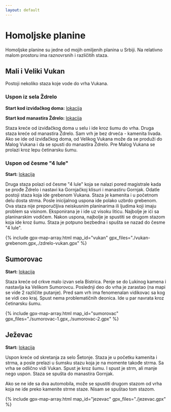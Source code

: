 ```yaml
---
layout: default
---
```


# Homoljske planine

Homoljske planine su jedne od mojih omiljenih planina u Srbiji.
Na relativno malom prostoru ima raznovrsnih i različitih staza.

## Mali i Veliki Vukan

Postoji nekoliko staza koje vode do vrha Vukana.

### Uspon iz sela Ždrelo

**Start kod izviđačkog doma:** [lokacija](https://maps.app.goo.gl/8N1cDjGNPesh1Pn69)

**Start kod manastira Ždrelo:** [lokacija](https://maps.app.goo.gl/Z1s8EHKS5eXNdnfM7)

Staza kreće od izviđačkog doma u selu i ide kroz šumu do vrha.
Druga staza kreće od manastira Ždrelo.
Sam vrh je bez drveća - kamenita livada.
Ako se ide od izviđačkog doma, od Velikog Vukana može da se produži do Malog Vukana i da se spusti do manastira Ždrelo.
Pre Malog Vukana se prolazi kroz lepu četinarsku šumu.

### Uspon od česme "4 lule"

**Start:** [lokacija](https://maps.app.goo.gl/kzm6tA2mGFoPY14K8)

Druga staza polazi od česme "4 lule" koja se nalazi pored magistrale kada se prođe Ždrelo i nastavi ka Gornjačkoj klisuri i manastiru Gornjak.
Odatle postoji staza koja ide grebenom Vukana. Staza je kamenita i u početnom delu dosta strma. Posle inicijalnog uspona ide polako uzbrdo grebenom.
Ova staza nije preporučljiva neiskusnim planinarima ili ljudima koji imaju problem sa visinom. Eksponirana je i ide uz visoku liticu.
Najbolje je ići sa planinarskim vodičem.
Nakon uspona, najbolje je spustiti se drugom stazom koja ide kroz šumu. Staza je potpuno bezbedna i spušta se nazad do česme "4 lule".

{% include gpx-map-array.html map_id="vukan" gpx_files="./vukan-grebenom.gpx,./zdrelo-vukan.gpx" %}

## Sumorovac

**Start:** [lokacija](https://maps.app.goo.gl/o3ZHy8tLzsHktyZNA)

Staza kreće od crkve malo izvan sela Bistrica.
Penje se do Lukinog kamena i nastavlja ka Velikom Sumorovcu.
Poslednji deo do vrha je zarastao (na mapi se vide 2 različite putanje).
Pred sam vrh ima fenomenalan vidikovac sa kog se vidi ceo kraj.
Spust nema problematičnih deonica. Ide u par navrata kroz četinarsku šumu.

{% include gpx-map-array.html map_id="sumorovac" gpx_files="./sumorovac-1.gpx,./sumorovac-2.gpx" %}

## Ježevac

**Start:** [lokacija](https://maps.app.goo.gl/qDfQh7yJ4NBsCkki6)

Uspon kreće od skretanja za selo Šetonje. Staza je u početku kamenita i strma, a posle prelazi u šumsku stazu koja je na momente takođe strma. Sa vrha se odlično vidi Vukan. Spust je kroz šumu. I spust je strm, ali manje nego uspon. Staza se spušta do manastira Gornjak.

Ako se ne ide sa dva automobila, može se spustiti drugom stazom od vrha koja ne ide preko kamenite strme staze. Nisam se spuštao tom stazom.

{% include gpx-map-array.html map_id="jezevac" gpx_files="./jezevac.gpx" %}